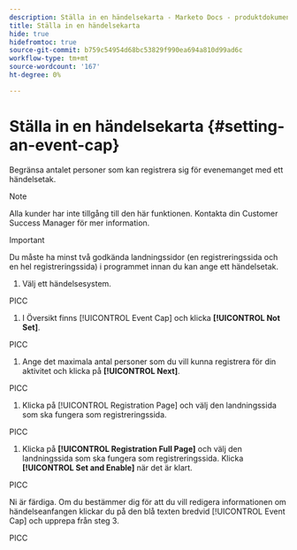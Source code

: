 ```yaml
---
description: Ställa in en händelsekarta - Marketo Docs - produktdokumentation
title: Ställa in en händelsekarta
hide: true
hidefromtoc: true
source-git-commit: b759c54954d68bc53829f990ea694a810d99ad6c
workflow-type: tm+mt
source-wordcount: '167'
ht-degree: 0%

---
```


# Ställa in en händelsekarta {#setting-an-event-cap}

Begränsa antalet personer som kan registrera sig för evenemanget med ett händelsetak.

>[!NOTE]
>
>Alla kunder har inte tillgång till den här funktionen. Kontakta din Customer Success Manager för mer information.

>[!IMPORTANT]
>Du måste ha minst två godkända landningssidor (en registreringssida och en hel registreringssida) i programmet innan du kan ange ett händelsetak.

1. Välj ett händelsesystem.

PICC

1. I Översikt finns [!UICONTROL Event Cap] och klicka **[!UICONTROL Not Set]**.

PICC

1. Ange det maximala antal personer som du vill kunna registrera för din aktivitet och klicka på **[!UICONTROL Next]**.

PICC

1. Klicka på [!UICONTROL Registration Page] och välj den landningssida som ska fungera som registreringssida.

PICC

1. Klicka på **[!UICONTROL Registration Full Page]** och välj den landningssida som ska fungera som registreringssida. Klicka **[!UICONTROL Set and Enable]** när det är klart.

PICC

Ni är färdiga. Om du bestämmer dig för att du vill redigera informationen om händelseanfangen klickar du på den blå texten bredvid [!UICONTROL Event Cap] och upprepa från steg 3.

PICC
